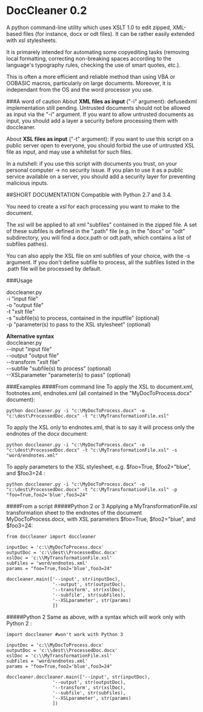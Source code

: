 DocCleaner 0.2
==========


A python command-line utility which uses XSLT 1.0 to edit zipped, XML-based files (for instance, docx or odt files). It can be rather easily extended with xsl stylesheets.

It is primarely intended for automating some copyediting tasks (removing local formatting, correcting non-breaking spaces according to the language's typography rules, checking the use of smart quotes, etc.). 

This is often a more efficient and reliable method than using VBA or OOBASIC macros, particularly on large documents.
Moreover, it is independant from the OS and the word processor you use.

###A word of caution
About **XML files as input** ("-i" argument): defusedxml implementation still pending. Untrusted documents should not be allowed as input via the "-i" argument. If you want to allow untrusted documents as input, you should add a layer a security before processing them with doccleaner.

About **XSL files as input** ("-t" argument): If you want to use this script on a public server open to everyone, you should forbid the use of untrusted XSL file as input, and may use a whitelist for such files.

In a nutshell: if you use this script with documents you trust, on your personal computer -> no security issue. If you plan to use it as a public service available on a server, you should add a security layer for preventing malicious inputs.

##SHORT DOCUMENTATION
Compatible with Python 2.7 and 3.4.

You need to create a xsl for each processing you want to make to the document. 

The xsl will be applied to all xml "subfiles" contained in the zipped file. A set of these subfiles is defined in the ".path" file (e.g. in the "docx" or "odt" subdirectory, you will find a docx.path or odt.path, which contains a list of subfiles pathes). 

You can also apply the XSL file on xml subfiles of your choice, with the -s argument. If you don't define subfile to process, all the subfiles listed in the .path file will be processed by default.


###Usage

doccleaner.py  
 -i "input file"  
 -o "output file"  
 -t "xslt file"  
 -s "subfile(s) to process, contained in the inputfile" (optional)  
 -p "parameter(s) to pass to the XSL stylesheet" (optional) 
 
**Alternative syntax**  
doccleaner.py  
 --input "input file"  
 --output "output file"  
 --transform "xslt file"  
 --subfile "subfile(s) to process" (optional)  
 --XSLparameter "parameter(s) to pass" (optional) 
 
###Examples
####From command line
 To apply the XSL to document.xml, footnotes.xml, endnotes.xml (all contained in the "MyDocToProcess.docx" document):

    python doccleaner.py -i "c:\MyDocToProcess.docx" -o "c:\dest\ProcessedDoc.docx" -t "c:\MyTransformationFile.xsl"
 
To apply the XSL only to endnotes.xml, that is to say it will process only the endnotes of the docx document:
 
    python doccleaner.py -i "c:\MyDocToProcess.docx" -o "c:\dest\ProcessedDoc.docx" -t "c:\MyTransformationFile.xsl" -s "word/endnotes.xml"
    
To apply parameters to the XSL stylesheet, e.g. $foo=True, $foo2="blue", and $foo3=24 :

    python doccleaner.py -i "c:\MyDocToProcess.docx" -o "c:\dest\ProcessedDoc.docx" -t "c:\MyTransformationFile.xsl" -p "foo=True,foo2='blue',foo3=24"
    
####From a script
#####Python 2 or 3
Applying a MyTransformationFile.xsl transformation sheet to the endnotes of the document MyDocToProcess.docx, with XSL parameters $foo=True, $foo2="blue", and $foo3=24:
```
from doccleaner import doccleaner

inputDoc = 'c:\\MyDocToProcess.docx'
outputDoc = 'c:\\dest\\ProcessedDoc.docx'
xslDoc = 'c:\\MyTransformationFile.xsl'
subFiles = 'word/endnotes.xml'
params = "foo=True,foo2='blue',foo3=24"

doccleaner.main(['--input', str(inputDoc),
                 '--output', str(outputDoc),
                 '--transform', str(xslDoc),
                 '--subfile', str(subFiles),
                 '--XSLparameter', str(params)
                 ])
```
#####Python 2
Same as above, with a syntax which will work only with Python 2 :
```
import doccleaner #won't work with Python 3

inputDoc = 'c:\\MyDocToProcess.docx'
outputDoc = 'c:\\dest\\ProcessedDoc.docx'
xslDoc = 'c:\\MyTransformationFile.xsl'
subFiles = 'word/endnotes.xml'
params = "foo=True,foo2='blue',foo3=24"

doccleaner.doccleaner.main(['--input', str(inputDoc),
                 '--output', str(outputDoc),
                 '--transform', str(xslDoc),
                 '--subfile', str(subFiles),
                 '--XSLparameter', str(params)
                 ])
```

